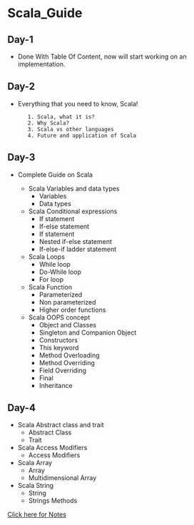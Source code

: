 # Scala_Guide

## Day-1
* Done With Table Of Content, now will start working on an implementation.

## Day-2
* Everything that you need to know, Scala!
          
         1.	Scala, what it is?
         2.	Why Scala?
         3.	Scala vs other languages  
         4.	Future and application of Scala

## Day-3

* Complete Guide on Scala

  * Scala Variables and data types
    * Variables
    * Data types
  * Scala Conditional expressions
    * If statement
    * If-else statement
    * If statement
    * Nested if-else statement
    * If-else-if ladder statement
  * Scala Loops 
    * While loop
    * Do-While loop
    * For loop
  * Scala Function
    * Parameterized
    * Non parameterized
    * Higher order functions
  * Scala OOPS concept
    * Object and Classes
    * Singleton and Companion Object 
    * Constructors
    * This keyword
    * Method Overloading
    * Method Overriding
    * Field Overriding
    * Final
    * Inheritance


## Day-4

 * Scala Abstract class and trait
   * Abstract Class
   * Trait
 * Scala Access Modifiers
   * Access Modifiers
 * Scala Array
   * Array
   * Multidimensional Array
 * Scala String 
   * String
   * Strings Methods
  
 [Click here for Notes](https://github.com/kushagra67414/Scala_Guide/blob/master/Let's%20Get%20Our%20Hand%20Dirty%20With%20Scala/Day-4%20Notes-converted.pdf)
